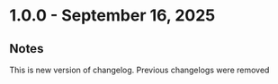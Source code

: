 # 1.0.0 - September 16, 2025

## Notes
This is new version of changelog. Previous changelogs were removed
